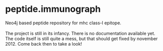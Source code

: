 peptide.immunograph
===================

Neo4j based peptide repository for mhc class-I epitope. <BR><BR>
The project is still in its infancy. There is no documentation available yet. The code itself is still quite a mess, but that should get fixed by november 2012. Come back then to take a look!